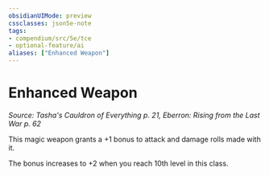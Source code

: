 ```yaml
---
obsidianUIMode: preview
cssclasses: json5e-note
tags:
- compendium/src/5e/tce
- optional-feature/ai
aliases: ["Enhanced Weapon"]
---
```

# Enhanced Weapon
*Source: Tasha's Cauldron of Everything p. 21, Eberron: Rising from the Last War p. 62* 

This magic weapon grants a +1 bonus to attack and damage rolls made with it.

The bonus increases to +2 when you reach 10th level in this class.